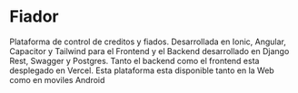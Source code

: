 # Fiador
 Plataforma de control de creditos y fiados. Desarrollada en Ionic, Angular, Capacitor y Tailwind para el Frontend y el Backend desarrollado en Django Rest, Swagger y Postgres. Tanto el backend como el frontend esta desplegado en Vercel. Esta plataforma esta disponible tanto en la Web como en moviles Android
